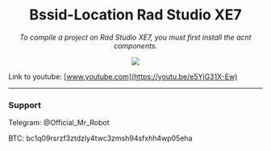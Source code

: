 <h1 align="center">Bssid-Location Rad Studio XE7</h1>

<p align="center">
	<i>To compile a project on Rad Studio XE7, you must first install the acnt components.</i>
</p>

<p align="center">
	<img src="https://i.postimg.cc/G2F6h8NW/1.png" />
</p>


Link to youtube: [www.youtube.com](https://youtu.be/e5YjG31X-Ew)

-------

### Support
Telegram: @Official_Mr_Robot

BTC: bc1q09rsrzf3ztdzly4twc3zmsh94sfxhh4wp05eha
